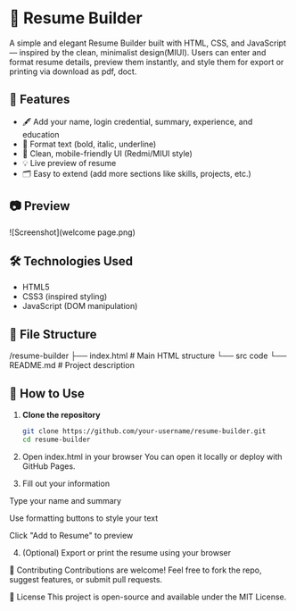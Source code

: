 # 📝 Resume Builder 

A simple and elegant Resume Builder built with HTML, CSS, and JavaScript — inspired by the clean, minimalist design(MIUI). Users can enter and format resume details, preview them instantly, and style them for export or printing via download as pdf, doct.

## 🚀 Features

- 🖋️ Add your name, login credential, summary, experience, and education
- 🧰 Format text (bold, italic, underline)
- 📱 Clean, mobile-friendly UI (Redmi/MIUI style)
- 💡 Live preview of resume
- 🗂️ Easy to extend (add more sections like skills, projects, etc.)

## 📷 Preview

![Screenshot](welcome page.png)



## 🛠️ Technologies Used

- HTML5
- CSS3 (inspired styling)
- JavaScript (DOM manipulation)
  

## 📂 File Structure
/resume-builder
├── index.html # Main HTML structure
└── src code
└── README.md # Project description


## 📖 How to Use

1. **Clone the repository**
   ```bash
   git clone https://github.com/your-username/resume-builder.git
   cd resume-builder


2. Open index.html in your browser
You can open it locally or deploy with GitHub Pages.

3. Fill out your information

Type your name and summary

Use formatting buttons to style your text

Click "Add to Resume" to preview

4. (Optional) Export or print the resume using your browser

🤝 Contributing
Contributions are welcome! Feel free to fork the repo, suggest features, or submit pull requests.

📄 License
This project is open-source and available under the MIT License.


